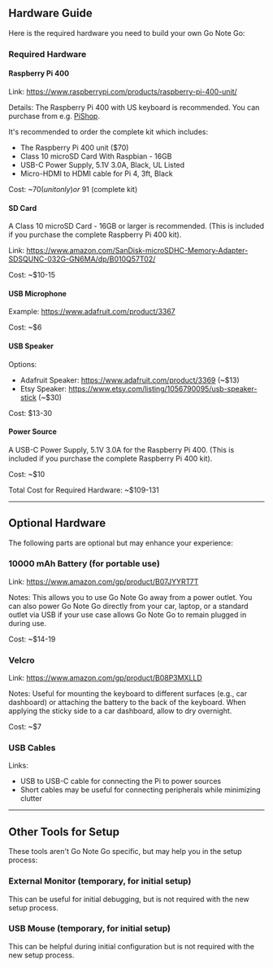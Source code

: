 ## Hardware Guide

Here is the required hardware you need to build your own Go Note Go:

### Required Hardware

#### Raspberry Pi 400

Link: https://www.raspberrypi.com/products/raspberry-pi-400-unit/

Details: The Raspberry Pi 400 with US keyboard is recommended. You can purchase from e.g. [PiShop](https://www.pishop.us/product/raspberry-pi-400-complete-kit/).

It's recommended to order the complete kit which includes:
- The Raspberry Pi 400 unit ($70)
- Class 10 microSD Card With Raspbian - 16GB
- USB-C Power Supply, 5.1V 3.0A, Black, UL Listed
- Micro-HDMI to HDMI cable for Pi 4, 3ft, Black

Cost: ~$70 (unit only) or ~$91 (complete kit)

#### SD Card

A Class 10 microSD Card - 16GB or larger is recommended. (This is included if you purchase the complete Raspberry Pi 400 kit).

Link: https://www.amazon.com/SanDisk-microSDHC-Memory-Adapter-SDSQUNC-032G-GN6MA/dp/B010Q57T02/

Cost: ~$10-15

#### USB Microphone

Example: https://www.adafruit.com/product/3367

Cost: ~$6

#### USB Speaker

Options:
* Adafruit Speaker: https://www.adafruit.com/product/3369 (~$13)
* Etsy Speaker: https://www.etsy.com/listing/1056790095/usb-speaker-stick (~$30)

Cost: $13-30

#### Power Source

A USB-C Power Supply, 5.1V 3.0A for the Raspberry Pi 400. (This is included if you purchase the complete Raspberry Pi 400 kit).

Cost: ~$10

Total Cost for Required Hardware: ~$109-131

---

## Optional Hardware

The following parts are optional but may enhance your experience:

### 10000 mAh Battery (for portable use)

Link: https://www.amazon.com/gp/product/B07JYYRT7T

Notes: This allows you to use Go Note Go away from a power outlet. You can also power Go Note Go directly from your car, laptop, or a standard outlet via USB if your use case allows Go Note Go to remain plugged in during use.

Cost: ~$14-19

### Velcro

Link: https://www.amazon.com/gp/product/B08P3MXLLD

Notes: Useful for mounting the keyboard to different surfaces (e.g., car dashboard) or attaching the battery to the back of the keyboard. When applying the sticky side to a car dashboard, allow to dry overnight.

Cost: ~$7

### USB Cables

Links:
* USB to USB-C cable for connecting the Pi to power sources
* Short cables may be useful for connecting peripherals while minimizing clutter

---

## Other Tools for Setup

These tools aren't Go Note Go specific, but may help you in the setup process:

### External Monitor (temporary, for initial setup)

This can be useful for initial debugging, but is not required with the new setup process.

### USB Mouse (temporary, for initial setup)

This can be helpful during initial configuration but is not required with the new setup process.